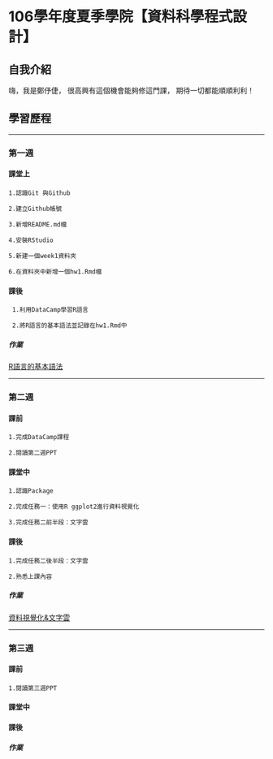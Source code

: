 #  106學年度夏季學院【資料科學程式設計】

## 自我介紹

嗨，我是鄭伃倢，
很高興有這個機會能夠修這門課，
期待一切都能順順利利！

## 學習歷程
---

### 第一週

#### 課堂上

    1.認識Git 與Github

    2.建立Github帳號

    3.新增README.md檔

    4.安裝RStudio

    5.新建一個week1資料夾

    6.在資料夾中新增一個hw1.Rmd檔

#### 課後
    
     1.利用DataCamp學習R語言

     2.將R語言的基本語法並記錄在hw1.Rmd中

##### 作業

  [R語言的基本語法](https://minikitty2926.github.io/Yujie_106_Summer/HW1/HW1.html)

---

### 第二週

#### 課前

    1.完成DataCamp課程

    2.閱讀第二週PPT

#### 課堂中   
    
    1.認識Package
    
    2.完成任務一：使用R ggplot2進行資料視覺化
    
    3.完成任務二前半段：文字雲

#### 課後
  
    1.完成任務二後半段：文字雲
    
    2.熟悉上課內容
     
##### 作業

  [資料視覺化&文字雲](https://minikitty2926.github.io/Yujie_106_Summer/Week2/HW2.html)

---
  
### 第三週

#### 課前
    
    1.閱讀第三週PPT


#### 課堂中   
    
   

#### 課後
  
   
     
##### 作業
  

